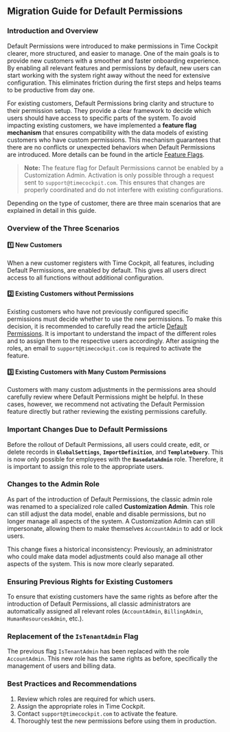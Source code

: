 ## Migration Guide for Default Permissions

### Introduction and Overview

Default Permissions were introduced to make permissions in Time Cockpit clearer, more structured, and easier to manage. One of the main goals is to provide new customers with a smoother and faster onboarding experience. By enabling all relevant features and permissions by default, new users can start working with the system right away without the need for extensive configuration. This eliminates friction during the first steps and helps teams to be productive from day one.

For existing customers, Default Permissions bring clarity and structure to their permission setup. They provide a clear framework to decide which users should have access to specific parts of the system. To avoid impacting existing customers, we have implemented a **feature flag mechanism** that ensures compatibility with the data models of existing customers who have custom permissions. This mechanism guarantees that there are no conflicts or unexpected behaviors when Default Permissions are introduced. More details can be found in the article [Feature Flags](~/doc/feature-flags/overview.md).

> **Note:** The feature flag for Default Permissions cannot be enabled by a Customization Admin. Activation is only possible through a request sent to `support@timecockpit.com`. This ensures that changes are properly coordinated and do not interfere with existing configurations.

Depending on the type of customer, there are three main scenarios that are explained in detail in this guide.

### Overview of the Three Scenarios

#### 1️⃣ **New Customers**

When a new customer registers with Time Cockpit, all features, including Default Permissions, are enabled by default. This gives all users direct access to all functions without additional configuration.

#### 2️⃣ **Existing Customers without Permissions**

Existing customers who have not previously configured specific permissions must decide whether to use the new permissions. To make this decision, it is recommended to carefully read the article [Default Permissions](~/doc/employee-time-tracking/default-permissions.md). It is important to understand the impact of the different roles and to assign them to the respective users accordingly. After assigning the roles, an email to `support@timecockpit.com` is required to activate the feature.

#### 3️⃣ **Existing Customers with Many Custom Permissions**

Customers with many custom adjustments in the permissions area should carefully review where Default Permissions might be helpful. In these cases, however, we recommend not activating the Default Permission feature directly but rather reviewing the existing permissions carefully.

### Important Changes Due to Default Permissions

Before the rollout of Default Permissions, all users could create, edit, or delete records in **`GlobalSettings`**, **`ImportDefinition`**, and **`TemplateQuery`**. This is now only possible for employees with the **`BasedataAdmin`** role. Therefore, it is important to assign this role to the appropriate users.

### Changes to the Admin Role

As part of the introduction of Default Permissions, the classic admin role was renamed to a specialized role called **Customization Admin**. This role can still adjust the data model, enable and disable permissions, but no longer manage all aspects of the system. A Customization Admin can still impersonate, allowing them to make themselves `AccountAdmin` to add or lock users.

This change fixes a historical inconsistency: Previously, an administrator who could make data model adjustments could also manage all other aspects of the system. This is now more clearly separated.

### Ensuring Previous Rights for Existing Customers

To ensure that existing customers have the same rights as before after the introduction of Default Permissions, all classic administrators are automatically assigned all relevant roles (`AccountAdmin`, `BillingAdmin`, `HumanResourcesAdmin`, etc.).

### Replacement of the `IsTenantAdmin` Flag

The previous flag `IsTenantAdmin` has been replaced with the role `AccountAdmin`. This new role has the same rights as before, specifically the management of users and billing data.

### Best Practices and Recommendations

1. Review which roles are required for which users.
2. Assign the appropriate roles in Time Cockpit.
3. Contact `support@timecockpit.com` to activate the feature.
4. Thoroughly test the new permissions before using them in production.